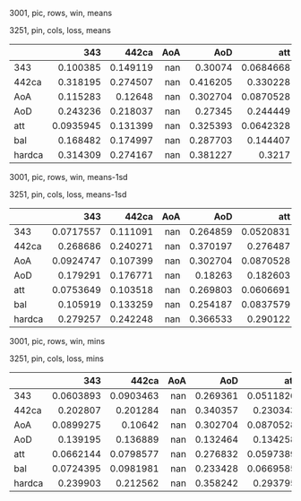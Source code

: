3001, pic, rows, win, means

3251, pin, cols, loss, means

|        |       343 |    442ca |   AoA |      AoD |       att |       bal |   hardca |
|:-------|----------:|---------:|------:|---------:|----------:|----------:|---------:|
| 343    | 0.100385  | 0.149119 |   nan | 0.30074  | 0.0684668 | 0.0962461 | 0.422058 |
| 442ca  | 0.318195  | 0.274507 |   nan | 0.416205 | 0.330228  | 0.329978  | 0.360632 |
| AoA    | 0.115283  | 0.12648  |   nan | 0.302704 | 0.0870528 | 0.1001    | 0.417337 |
| AoD    | 0.243236  | 0.218037 |   nan | 0.27345  | 0.244449  | 0.226153  | 0.303348 |
| att    | 0.0935945 | 0.131399 |   nan | 0.325393 | 0.0642328 | 0.087103  | 0.446041 |
| bal    | 0.168482  | 0.174997 |   nan | 0.287703 | 0.144407  | 0.153663  | 0.363126 |
| hardca | 0.314309  | 0.274167 |   nan | 0.381227 | 0.3217    | 0.322798  | 0.34713  |

3001, pic, rows, win, means-1sd

3251, pin, cols, loss, means-1sd

|        |       343 |    442ca |   AoA |      AoD |       att |       bal |   hardca |
|:-------|----------:|---------:|------:|---------:|----------:|----------:|---------:|
| 343    | 0.0717557 | 0.111091 |   nan | 0.264859 | 0.0520831 | 0.0479284 | 0.39672  |
| 442ca  | 0.268686  | 0.240271 |   nan | 0.370197 | 0.276487  | 0.285122  | 0.303326 |
| AoA    | 0.0924747 | 0.107399 |   nan | 0.302704 | 0.0870528 | 0.0210089 | 0.384706 |
| AoD    | 0.179291  | 0.176771 |   nan | 0.18263  | 0.182603  | 0.150484  | 0.225299 |
| att    | 0.0753649 | 0.103518 |   nan | 0.269803 | 0.0606691 | 0.038278  | 0.411789 |
| bal    | 0.105919  | 0.133259 |   nan | 0.254187 | 0.0837579 | 0.0735231 | 0.31703  |
| hardca | 0.279257  | 0.242248 |   nan | 0.366533 | 0.290122  | 0.277945  | 0.310675 |

3001, pic, rows, win, mins

3251, pin, cols, loss, mins

|        |       343 |     442ca |   AoA |      AoD |       att |       bal |   hardca |
|:-------|----------:|----------:|------:|---------:|----------:|----------:|---------:|
| 343    | 0.0603893 | 0.0903463 |   nan | 0.269361 | 0.0511826 | 0.0446198 | 0.365675 |
| 442ca  | 0.202807  | 0.201284  |   nan | 0.340357 | 0.230343  | 0.192431  | 0.259289 |
| AoA    | 0.0899275 | 0.10642   |   nan | 0.302704 | 0.0870528 | 0.0460611 | 0.384706 |
| AoD    | 0.139195  | 0.136889  |   nan | 0.132464 | 0.134258  | 0.122316  | 0.151021 |
| att    | 0.0662144 | 0.0798577 |   nan | 0.276832 | 0.0597389 | 0.0429754 | 0.375572 |
| bal    | 0.0724395 | 0.0981981 |   nan | 0.233428 | 0.0669585 | 0.0429613 | 0.233496 |
| hardca | 0.239903  | 0.212562  |   nan | 0.358242 | 0.293795  | 0.226619  | 0.301081 |

